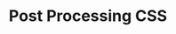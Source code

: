 ---
id: post-processing-css
title: Post Processing CSS
sidebar_label: Post Processing CSS
sidebar_position: 5
---